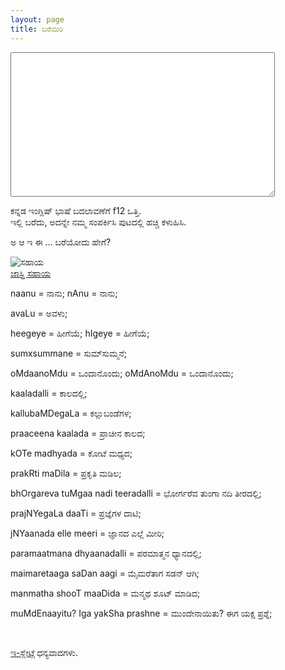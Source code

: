 ```yaml
---
layout: page
title: ಬರೆಯಿರಿ
---
```



<script type="text/javascript" src="http://www.kannadaslate.com/KannadaSlate.js"></script> 
<div>
<textarea class="slate" name="slate" rows=15 cols=50 value="" onkeydown="return processFnn(this, event);" onkeypress="return Geechi(this, event);"></textarea>
<p>ಕನ್ನಡ ಇಂಗ್ಲಿಷ್‍ ಭಾಷೆ ಬದಲಾವಣೆಗೆ f12 ಒತ್ತಿ.<br>ಇಲ್ಲಿ ಬರೆದು, ಅದನ್ನೇ ನಮ್ಮ ಸಂಪರ್ಕಿಸಿ ಪುಟದಲ್ಲಿ ಹಚ್ಚಿ ಕಳುಹಿಸಿ.</p><p>ಅ ಆ ಇ ಈ ... ಬರೆಯೋದು ಹೇಗೆ?</p><img alt="ಸಹಾಯ" src="http://www.kannadaslate.com/images/aaee_help.jpg">
<br><a href="http://www.kannadaslate.com/over_help.htm" target="_blank">ಜಾಸ್ತಿ ಸಹಾಯ</a><br>


naanu = ನಾನು; nAnu = ನಾನು;<br />

avaLu = ಅವಳು;<br />

heegeye = ಹೀಗೆಯೆ; hIgeye = ಹೀಗೆಯೆ;<br />

sumxsummane = ಸುಮ್‍ಸುಮ್ಮನೆ;<br />

oMdaanoMdu = ಒಂದಾನೊಂದು; oMdAnoMdu = ಒಂದಾನೊಂದು;<br />

kaaladalli = ಕಾಲದಲ್ಲಿ;<br />

kallubaMDegaLa = ಕಲ್ಲುಬಂಡೆಗಳ;<br />

praaceena kaalada = ಪ್ರಾಚೀನ ಕಾಲದ;<br />

kOTe madhyada = ಕೋಟೆ ಮಧ್ಯದ;<br />

prakRti maDila = ಪ್ರಕೃತಿ ಮಡಿಲ;<br />

bhOrgareva tuMgaa nadi teeradalli = ಭೋರ್ಗರೆವ ತುಂಗಾ ನದಿ ತೀರದಲ್ಲಿ;<br />

prajNYegaLa daaTi = ಪ್ರಜ್ಞೆಗಳ ದಾಟಿ;<br />

jNYaanada elle meeri = ಜ್ಞಾನದ ಎಲ್ಲೆ ಮೀರಿ;<br />

paramaatmana dhyaanadalli = ಪರಮಾತ್ಮನ ಧ್ಯಾನದಲ್ಲಿ;<br />

maimaretaaga saDan aagi = ಮೈಮರೆತಾಗ ಸಡನ್ ಆಗಿ;<br />

manmatha shooT maaDida = ಮನ್ಮಥ ಶೂಟ್ ಮಾಡಿದ;<br />

muMdEnaayitu? Iga yakSha prashne = ಮುಂದೇನಾಯಿತು? ಈಗ ಯಕ್ಷ ಪ್ರಶ್ನೆ;


<br />

<a href="http://www.kannadaslate.com/" >ಇ-ಸ್ಲೇಟ್</a>ಗೆ ಧನ್ಯವಾದಗಳು. 

</div>
